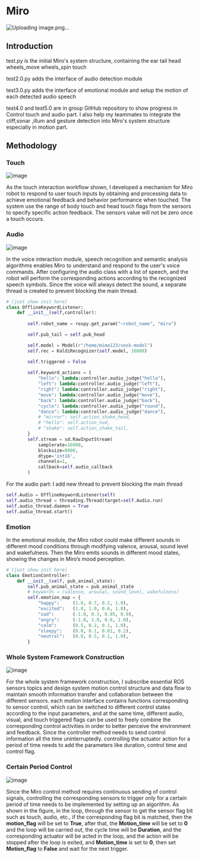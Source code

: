 # Miro
![Uploading image.png…]()


## Introduction

test.py  is the initial Miro's system structure, containing the ear tail head wheels_move wheels_spin touch 

test2.0.py adds the interface of audio detection module

test3.0.py adds the interface of emotional module and setup the motion of each detected audio speech

test4.0 and test5.0 are in group GitHub repository to show progress in Control touch and audio part. I also help my teammates to integrate the cliff,sonar ,illum and gesture detection into Miro's system structure especially in motion part.

## Methodology

### Touch

![image](https://github.com/user-attachments/assets/549f208c-9b26-430d-836c-32b3f59546b7)

As the touch interaction workflow shown, I developed a mechanism for Miro robot to respond to user  touch inputs by obtaining and processing data to achieve emotional feedback and behavior performance when touched. The system use the range of body touch and head touch flags from the sensors to specify specific action feedback. The sensors value will not be zero once a touch occurs.

### Audio

![image](https://github.com/user-attachments/assets/806ea89f-e39c-46e2-9882-84e0b44e6a0e)


In the voice interaction module,  speech recognition and semantic analysis algorithms enables Miro to understand and respond to the user's voice commands. After configuring the audio class with a list of speech, and the robot will perform the corresponding actions according to the recognized speech symbols. Since the voice will always detect the sound, a separate thread is created to prevent blocking the main thread.

```python
# (just show init here)
class OfflineKeywordListener:
    def __init__(self,controller):
  
        self.robot_name = rospy.get_param("~robot_name", "miro")

        self.pub_tail = self.pub_head

        self.model = Model(r"/home/mima123/vosk-model")
        self.rec = KaldiRecognizer(self.model, 16000)

        self.triggered = False
        
        self.keyword_actions = {
            "hello": lambda:controller.audio_judge("hello"),
            "left": lambda:controller.audio_judge("left"),
            "right": lambda:controller.audio_judge("right"),
            "move": lambda:controller.audio_judge("move"),
            "back": lambda:controller.audio_judge("back"),
            "cycle": lambda:controller.audio_judge("round"),
            "dance": lambda:controller.audio_judge("dance"),
            # "mirror": self.action_shake_head,
            # "hello": self.action_nod,
            # "shake": self.action_shake_tail,
        }
        self.stream = sd.RawInputStream(
            samplerate=16000,
            blocksize=8000,
            dtype='int16',
            channels=1,
            callback=self.audio_callback
        )
```

For the audio part: I add new thread to prevent blocking the main thread

```python
self.Audio = OfflineKeywordListener(self)
self.audio_thread = threading.Thread(target=self.Audio.run)
self.audio_thread.daemon = True  
self.audio_thread.start()
```

### Emotion

In the emotional module, the Miro robot could make different sounds in different mood conditions through modifying valence, arousal, sound level and wakefulness. Then the Miro emits sounds in different mood states, showing the changes in Miro’s mood perception. 

```python
# (just show init here)
class EmotionController:
    def __init__(self, pub_animal_state):
        self.pub_animal_state = pub_animal_state
        # keywords → (valence, arousal, sound_level, wakefulness)
        self.emotion_map = {
            "happy":     (1.0, 0.7, 0.2, 1.0),
            "excited":   (1.0, 1.0, 0.6, 1.0),
            "sad":       (-1.0, 0.3, 0.05, 0.9),
            "angry":     (-1.0, 1.0, 0.6, 1.0),
            "calm":      (0.5, 0.2, 0.1, 1.0),
            "sleepy":    (0.0, 0.1, 0.01, 0.2),
            "neutral":   (0.0, 0.5, 0.1, 1.0),
        }
```

### Whole System Framework Construction

![image](https://github.com/user-attachments/assets/d618066b-b77d-4a58-b721-51b156e1ce12)


For the whole system framework construction, I subscribe essential ROS sensors topics and design system motion control structure and data flow to maintain smooth information transfer and collaboration between the different sensors.  each motion interface contains functions corresponding to sensor control, which can be switched to different control states according to the input parameters, and at the same time, different audio, visual, and touch triggered flags can be used to freely combine the corresponding control activities in order to better perceive the environment and feedback. Since the controller method needs to send control information all the time uninterruptedly. controlling the actuator action for a period of time needs to add the parameters like duration, control time and control flag.

### Certain Period Control


![image](https://github.com/user-attachments/assets/07d2ad80-5dd1-464e-a920-f6f0755406ac)

Since the Miro control method requires continuous sending of control signals, controlling the corresponding sensors to trigger only for a certain period of time needs to be implemented by setting up an algorithm. As shown in the figure, in the loop, through the sensor to get the sensor flag bit such as touch, audio, etc., if the corresponding flag bit is matched, then the **motion_flag** will be set to **True**, after that, the **Motion_time** will be set to **0** and the loop will be carried out, the cycle time will be **Duration**, and the corresponding actuator will be acted in the loop, and the action will be stopped after the loop is exited, and **Motion_time** is set to **0**, then set **Motion_flag** to **False** and wait for the next trigger.


